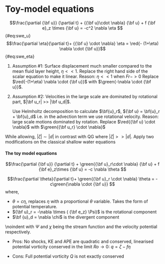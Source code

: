 # Toy-model equations

$$\frac{\partial {\bf u}} {\partial t} + {{\bf u}\cdot \nabla} {\bf u} +  f {\bf e}_z \times {\bf u} = -c^2 \nabla \eta $${#eq:swe_u}
$$\frac{\partial \eta}{\partial t}+ {{\bf u} \cdot \nabla} \eta   = \red{- (1+\eta) \nabla \cdot {\bf u}}$${#eq:swe_eta}


1. Assumption #1: Surface displacement much smaller compared to the mean fluid layer height, $\eta << 1$.
   Replace the right hand side of the scalar equation to make it linear.
   Reason: $\eta << 1$ when $Fr -> 0$
   Replace $\red{-(1+\eta) \nabla \cdot  {\bf u}}$ with $\green{-\nabla \cdot {\bf u}}$.

1. Assumption #2: Velocities in the large scale are dominated by rotational
   part, $|\bf u_r| >> |\bf u_d|$.
   <!-- Use Helmoltz decomposition to make this distinction. -->
   Use Helmholtz decomposition to calculate $\bf{u}_r$, ${\bf u} = \bf{u}_r + \bf{u}_d$
   i.e. in the advection term we use rotational velocity. Reason: large scale motions dominated by rotation.
   Replace  $\red{{\bf u} \cdot \nabla}$  with $\green{{\bf u_r} \cdot \nabla}$

While allowing, $|\zeta| \sim |d|$ in contrast with QG where $|\zeta| >> |d|$.
Apply two modifications on the classical shallow water equations


####  The toy model equations

$$\frac{\partial {\bf u}} {\partial t} + \green{{\bf u}_r\cdot \nabla} {\bf u} + f {\bf e}_z\times {\bf u} = -c \nabla \theta $$

$$\frac{\partial \theta}{\partial t}+ \green{{\bf u}_r \cdot \nabla} \theta   = -  c\green{\nabla \cdot {\bf u}} $$
where,

 * $\theta = c\eta$, replaces $\eta$ with a proportional $\theta$ variable. Takes the form of potential temperature.
 * ${\bf u}_r  = -\nabla \times ( {\bf e_z} \Psi)$ is the rotational component
 * $\bf {u}_d = \nabla \chi$ is the divergent component

\noindent with $\Psi$ and $\chi$ being the stream function and the velocity potential respectively.

* Pros: No shocks, KE and APE are quadratic and conserved, linearised potential vorticity conserved in the limit $Ro \rightarrow 0$: $q = \zeta - f\eta$

* Cons: Full potential vorticity $Q$ is not exactly conserved
<!-- #endregion -->


